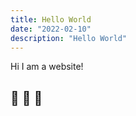 ```yaml
---
title: Hello World
date: "2022-02-10"
description: "Hello World"
---
```


Hi I am a website!

##  :tada: :tada: :tada: